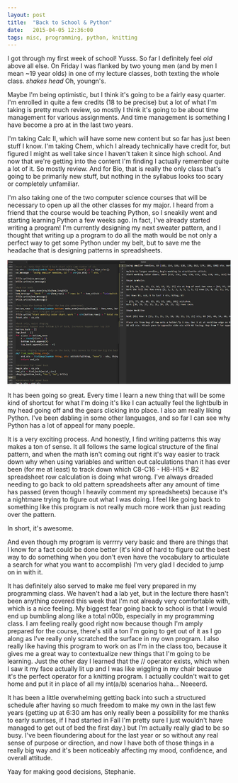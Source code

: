 ```yaml
---
layout: post
title:  "Back to School & Python"
date:   2015-04-05 12:36:00
tags: misc, programming, python, knitting
---
```

I got through my first week of school! Yusss. So far I definitely feel _old_ above all else. On Friday I was flanked by two young men (and by men I mean ~19 year olds) in one of my lecture classes, both texting the whole class. *shakes head* Oh, youngn's.

Maybe I'm being optimistic, but I think it's going to be a fairly easy quarter. I'm enrolled in quite a few credits (18 to be precise) but a lot of what I'm taking is pretty much review, so mostly I think it's going to be about time management for various assignments. And time management is something I have become a pro at in the last two years.

I'm taking Calc II, which will have some new content but so far has just been stuff I know. I'm taking Chem, which I already technically have credit for, but figured I might as well take since I haven't taken it since high school. And now that we're getting into the content I'm finding I actually remember quite a lot of it. So mostly review. And for Bio, that is really the only class that's going to be primarily new stuff, but nothing in the syllabus looks too scary or completely unfamiliar.

I'm also taking one of the two computer science courses that will be necessary to open up all the other classes for my major. I heard from a friend that the course would be teaching Python, so I sneakily went and starting learning Python a few weeks ago. In fact, I've already started writing a program! I'm currently designing my next sweater pattern, and I thought that writing up a program to do all the math would be not only a perfect way to get some Python under my belt, but to save me the headache that is designing patterns in spreadsheets.

[![programming a pattern outputter thing](/uploads/2015/04/sweater-program.jpg)](/uploads/2015/04/sweater-program.jpg)

It has been going so great. Every time I learn a new thing that will be some kind of shortcut for what I'm doing it's like I can actually feel the lightbulb in my head going off and the gears clicking into place. I also am really liking Python. I've been dabling in some other languages, and so far I can see why Python has a lot of appeal for many poeple.

It is a very exciting process. And honestly, I find writing patterns this way makes a ton of sense. It all follows the same logical structure of the final pattern, and when the math isn't coming out right it's way easier to track down why when using variables and written out calculations than it has ever been (for me at least) to track down which C8-C16 - H8-H15 * B2 spreadsheet row calculation is doing what wrong. I've always dreaded needing to go back to old pattern spreadsheets after any amount of time has passed (even though I heavily comment my spreadsheets) because it's a nightmare trying to figure out what I was doing. I feel like going back to something like this program is not really much more work than just reading over the pattern.

In short, it's awesome.

And even though my program is verrrry very basic and there are things that I know for a fact could be done better (it's kind of hard to figure out the best way to do something when you don't even have the vocabulary to articulate a search for what you want to accomplish) I'm very glad I decided to jump on in with it.

It has definitely also served to make me feel very prepared in my programming class. We haven't had a lab yet, but in the lecture there hasn't been anything covered this week that I'm not already very comfortable with, which is a nice feeling. My biggest fear going back to school is that I would end up bumbling along like a total n00b, especially in my programming class. I am feeling really good right now because though I'm amply prepared for the course, there's still a ton I'm going to get out of it as I go along as I've really only scratched the surface in my own program. I also really like having this program to work on as I'm in the class too, because it gives me a great way to contextualize new things that I'm going to be learning. Just the other day I learned that the // operator exists, which when I saw it my face actually lit up and I was like wiggling in my chair because it's the perfect operator for a knitting program. I actually couldn't wait to get home and put it in place of all my int(a/b) scenarios haha... Neeeerd.

It has been a little overwhelming getting back into such a structured schedule after having so much freedom to make my own in the last few years (getting up at 6:30 am has only really been a possibility for me thanks to early sunrises, if I had started in Fall I'm pretty sure I just wouldn't have managed to get out of bed the first day.) but I'm actually really glad to be so busy. I've been floundering about for the last year or so without any real sense of purpose or direction, and now I have both of those things in a really big way and it's been noticeably affecting my mood, confidence, and overall attitude.

Yaay for making good decisions, Stephanie.
